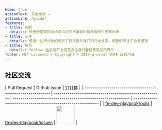 ```yaml
---
home: true
actionText: 开始阅读 →
actionLink: /guide/
features:
- title: 高效
  details: 使用快捷键和系统命令将你从繁琐的鼠标操作中脱离出来
- title: 专注
  details: 使用一些现代化的流行工具来提升我们的开发效率，使我们专注于业务逻辑
- title: 规范
  details: follow一些前端开发规范会让我们看起来更加的专业
footer: MIT Licensed | Copyright © 2019-present YKFE 版权所有
---
```


## 社区交流

| Pull Request                                                | Github Issue                                            | 钉钉群                                                                                                       |
| ------------------------------------------------------------ | ------------------------------------------------------- | ------------------------------------------------------------ | ------------------------------------------------------------ |
| [fe-dev-playbook/pulls](https://github.com/ykfe/fe-dev-playbook/pulls) | [fe-dev-playbook/issues](https://github.com/ykfe/fe-dev-playbook/issues) | <img src="https://img.alicdn.com/tfs/TB15zfha79E3KVjSZFGXXc19XXa-750-990.jpg" width="60" /> |



